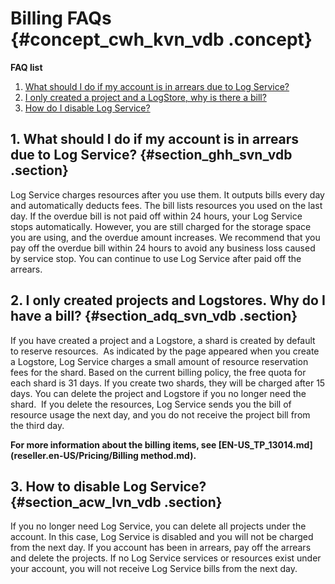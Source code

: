 # Billing FAQs {#concept_cwh_kvn_vdb .concept}

**FAQ list**

1.  [What should I do if my account is in arrears due to Log Service?](#section_ybw_lvn_vdb)
2.  [I only created a project and a LogStore, why is there a bill?](#section_zbw_lvn_vdb)
3.  [How do I disable Log Service?](#section_acw_lvn_vdb)

## 1. What should I do if my account is in arrears due to Log Service? {#section_ghh_svn_vdb .section}

Log Service charges resources after you use them. It outputs bills every day and automatically deducts fees. The bill lists resources you used on the last day. If the overdue bill is not paid off within 24 hours, your Log Service stops automatically. However, you are still charged for the storage space you are using, and the overdue amount increases. We recommend that you pay off the overdue bill within 24 hours to avoid any business loss caused by service stop. You can continue to use Log Service after paid off the arrears.

## 2. I only created projects and Logstores. Why do I have a bill? {#section_adq_svn_vdb .section}

If you have created a project and a Logstore, a shard is created by default to reserve resources.  As indicated by the page appeared when you create a Logstore, Log Service charges a small amount of resource reservation fees for the shard. Based on the current billing policy, the free quota for each shard is 31 days. If you create two shards, they will be charged after 15 days. You can delete the project and Logstore if you no longer need the shard.  If you delete the resources, Log Service sends you the bill of resource usage the next day, and you do not receive the project bill from the third day. 

**For more information about the billing items, see [EN-US\_TP\_13014.md](reseller.en-US/Pricing/Billing method.md).**

## 3. How to disable Log Service? {#section_acw_lvn_vdb .section}

If you no longer need Log Service, you can delete all projects under the account. In this case, Log Service is disabled and you will not be charged from the next day. If you account has been in arrears, pay off the arrears and delete the projects. If no Log Service services or resources exist under your account, you will not receive Log Service bills from the next day.

